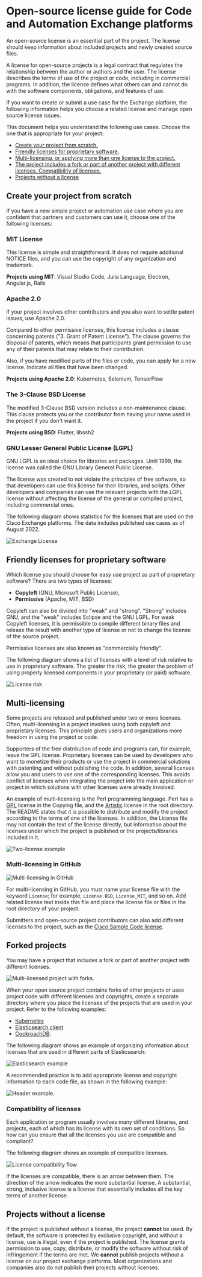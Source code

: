 # Open-source license guide for Code and Automation Exchange platforms

An open-source license is an essential part of the project. The license should keep information about included projects and newly created source files.

A license for open-source projects is a legal contract that regulates the relationship between the author or authors and the user. The license describes the terms of use of the project or code, including in commercial programs. In addition, the license defines what others can and cannot do with the software components, obligations, and features of use.

If you want to create or submit a use case for the Exchange platform, the following information helps you choose a related license and manage open source license issues.

This document helps you understand the following use cases. Choose the one that is appropriate for your project:

- [Create your project from scratch.](#create-your-project-from-scratch)
- [Friendly licenses for proprietary software.](#friendly-licenses-for-proprietary-software)
- [Multi-licensing, or applying more than one license to the project.](#multi-licensing)
- [The project includes a fork or part of another project with different licenses. Compatibility of licenses.](#forked-projects)
- [Projects without a license](#projects-without-a-license)

## Create your project from scratch

If you have a new simple project or automation use case where you are confident that partners and customers can use it, choose one of the following licenses:

### MIT License

This license is simple and straightforward. It does not require additional NOTICE files, and you can use the copyright of any organization and trademark.

**Projects using MIT**: Visual Studio Code, Julia Language, Electron, Angular.js, Rails

### Apache 2.0

If your project involves other contributors and you also want to settle patent issues, use Apache 2.0.

Compared to other permissive licenses, this license includes a clause concerning patents ("3. Grant of Patent License"). The clause governs the disposal of patents, which means that participants grant permission to use any of their patents that may relate to their contribution.

Also, if you have modified parts of the files or code, you can apply for a new license. Indicate all files that have been changed.

**Projects using Apache 2.0**: Kubernetes, Selenium, TensorFlow

### The 3-Clause BSD License

The modified 3-Clause BSD version includes a non-maintenance clause. This clause protects you or the contributor from having your name used in the project if you don't want it.

**Projects using BSD**: Flutter, libssh2

### GNU Lesser General Public License (LGPL)

GNU LGPL is an ideal choice for libraries and packages. Until 1999, the license was called the GNU Library General Public License.

The license was created to not violate the principles of free software, so that developers can use this license for their libraries, and scripts. Other developers and companies can use the relevant projects with the LGPL license without affecting the license of the general or compiled project, including commercial ones.

The following diagram shows statistics for the licenses that are used on the Cisco Exchange platforms. The data includes published use cases as of August 2022.

![Exchange License](img/exchange_license.png)

## Friendly licenses for proprietary software

Which license you should choose for easy use project as part of proprietary software? There are two types of licenses:

- **Copyleft** (GNU, Microsoft Public License),
- **Permissive** (Apache, MIT, BSD)

Copyleft can also be divided into "weak" and "strong". "Strong" includes GNU, and the "weak" includes Eclipse and the GNU LGPL. For weak Copyleft licenses, it is permissible to compile different binary files and release the result with another type of license or not to change the license of the source project.

Permissive licenses are also known as "commercially friendly".

The following diagram shows a list of licenses with a level of risk relative to use in proprietary software. The greater the risk, the greater the problem of using properly licensed components in your proprietary (or paid) software.

![License risk](img/license_risk.png)

## Multi-licensing

Some projects are released and published under two or more licenses. Often, multi-licensing in a project involves using both copyleft and proprietary licenses. This principle gives users and organizations more freedom in using the project or code.

Supporters of the free distribution of code and programs can, for example, leave the GPL license. Proprietary licenses can be used by developers who want to monetize their products or use the project in commercial solutions with patenting and without publishing the code. In addition, several licenses allow you and users to use one of the corresponding licenses. This avoids conflict of licenses when integrating the project into the main application or project in which solutions with other licenses were already involved.

An example of multi-licensing is the Perl programming language. Perl has a [GPL](https://github.com/Perl/perl5/blob/blead/Copying) license in the Copying file, and the [Artistic](https://github.com/Perl/perl5/blob/blead/Artistic) license in the root directory. The README states that it is possible to distribute and modify the project according to the terms of one of the licenses. In addition, the License file may not contain the text of the license directly, but information about the licenses under which the project is published or the projects/libraries included in it.

![Two-license example](img/two_license.png)

### Multi-licensing in GitHub

![Multi-licensing in GitHub](img/Multi-licensing-github.png)

For multi-licensing in GitHub, you must name your license file with the keyword `License`; for example, `License.BSD`, `License_MIT`, and so on. Add related license text inside this file and place the license file or files in the root directory of your project.

Submitters and open-source project contributors can also add different licenses to the project, such as the [Cisco Sample Code license](https://developer.cisco.com/site/license/cisco-sample-code-license/).

## Forked projects

You may have a project that includes a fork or part of another project with different licenses.

![Multi-licensed project with forks.](img/Multi-licensing.png)

When your open source project contains forks of other projects or uses project code with different licenses and copyrights, create a separate directory where you place the licenses of the projects that are used in your project. Refer to the following examples:

- [Kubernetes](https://github.com/kubernetes/kubernetes/tree/master/LICENSES)
- [Elasticsearch client](https://github.com/elastic/elasticsearch/tree/main/client/rest/licenses)
- [CockroachDB](https://github.com/cockroachdb/cockroach/blob/master/LICENSE).

The following diagram shows an example of organizing information about licenses that are used in different parts of Elasticsearch:

![Elasticsearch example](img/included_license.png)

A recommended practice is to add appropriate license and copyright information to each code file, as shown in the following example:

![Header example.](img/header.png)

### Compatibility of licenses

Each application or program usually involves many different libraries, and projects, each of which has its license with its own set of conditions. So how can you ensure that all the licenses you use are compatible and compliant?

The following diagram shows an example of compatible licenses.

![License compatibility flow](img/license_compatibility.png)

If the licenses are compatible, there is an arrow between them. The direction of the arrow indicates the more substantial license. A substantial, strong, inclusive license is a license that essentially includes all the key terms of another license.

## Projects without a license

If the project is published without a license, the project **cannot** be used.
By default, the software is protected by exclusive copyright, and without a license, use is illegal, even if the project is published. The license grants permission to use, copy, distribute, or modify the software without risk of infringement if the terms are met.
We **cannot** publish projects without a license on our project exchange platforms. Most organizations and companies also do not publish their projects without licenses.
